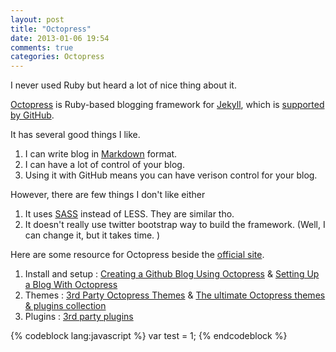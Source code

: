 ```yaml
---
layout: post
title: "Octopress"
date: 2013-01-06 19:54
comments: true
categories: Octopress
---
```

I never used Ruby but heard a lot of nice thing about it.

[Octopress][1] is Ruby-based blogging framework for [Jekyll][2], which is [supported by GitHub][10].

It has several good things I like.

1. I can write blog in [Markdown][3] format.
2. I can have a lot of control of your blog.
3. Using it with GitHub means you can have verison control for your blog.

However, there are few things I don't like either

1. It uses [SASS][9] instead of LESS. They are similar tho.
2. It doesn't really use twitter bootstrap way to build the framework.
   (Well, I can change it, but it takes time. )

Here are some resource for Octopress beside the [official site][1].

1. Install and setup : [Creating a Github Blog Using Octopress][4] & [Setting Up a Blog With Octopress][8]
2. Themes : [3rd Party Octopress Themes][5] & [The ultimate Octopress themes & plugins collection][6]
3. Plugins : [3rd party plugins][7]

{% codeblock lang:javascript %}
var test = 1;
{% endcodeblock %}

[1]:http://octopress.org/blog/2011/07/23/octopress-20-surfaces/ "Octopress"
[2]:https://github.com/mojombo/jekyll#readme "Jekyll"
[3]:http://en.wikipedia.org/wiki/Markdown "Markdown Wiki"
[4]:http://www.tomordonez.com/blog/2012/06/04/creating-a-github-blog-using-octopress/
[5]:https://github.com/imathis/octopress/wiki/3rd-Party-Octopress-Themes
[6]:http://octopressthemes.com/
[7]:https://github.com/imathis/octopress/wiki/3rd-party-plugins
[8]:http://www.viggiosoft.com/blog/blog/2011/09/28/setting-up-a-blog-with-octopress/
[9]:http://sass-lang.com/
[10]:https://help.github.com/articles/using-jekyll-with-pages
